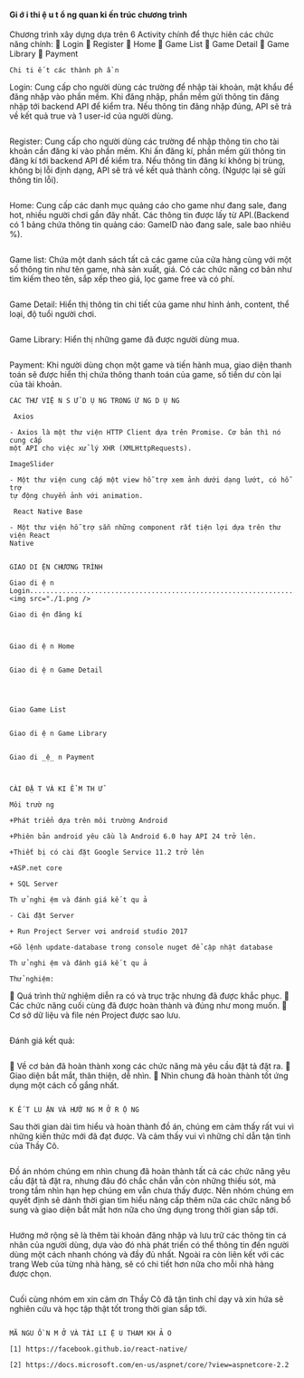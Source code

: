 

####  Gi ớ i thi ệ u t ổ ng quan ki ến trúc chương trình
Chương trình xây dựng dựa trên 6 Activity chính để thực hiên các chức năng
chính:
 Login
 Register
 Home
 Game List
 Game Detail
 Game Library
 Payment
```
Chi ti ế t các thành ph ầ n

```
Login: Cung cấp cho người dùng các trường để nhập tài khoản, mật
khẩu để đăng nhập vào phần mềm. Khi đăng nhập, phần mềm gửi thông tin
đăng nhập tới backend API để kiểm tra. Nếu thông tin đăng nhập đúng, API
sẽ trả về kết quả true và 1 user-id của người dùng.
```
```
Register: Cung cấp cho người dùng các trường để nhập thông tin cho
tài khoản cần đăng kí vào phần mềm. Khi ấn đăng kí, phần mềm gửi thông
tin đăng kí tới backend API để kiểm tra. Nếu thông tin đăng kí không bị
trùng, không bị lỗi định dạng, API sẽ trả về kết quả thành công. (Ngược lại
sẽ gửi thông tin lỗi).
```
```
Home: Cung cấp các danh mục quảng cáo cho game như đang sale,
đang hot, nhiều người chơi gần đây nhất. Các thông tin được lấy từ
API.(Backend có 1 bảng chứa thông tin quảng cáo: GameID nào đang sale,
sale bao nhiêu %).
```
```
Game list: Chứa một danh sách tất cả các game của cửa hàng cùng với
một số thông tin như tên game, nhà sản xuất, giá. Có các chức năng cơ bản
như tìm kiếm theo tên, sắp xếp theo giá, lọc game free và có phí.
```

```
Game Detail: Hiển thị thông tin chi tiết của game như hình ảnh,
content, thể loại, độ tuổi người chơi.
```
```
Game Library: Hiển thị những game đã được người dùng mua.
```
```
Payment: Khi người dùng chọn một game và tiến hành mua, giao diện
thanh toán sẽ được hiển thị chứa thông thanh toán của game, số tiền dư còn
lại của tài khoản.
```
CÁC THƯ VIỆ N S Ử D Ụ NG TRONG Ứ NG D Ụ NG

 Axios

- Axios là một thư viện HTTP Client dựa trên Promise. Cơ bản thì nó cung cấp
một API cho việc xử lý XHR (XMLHttpRequests).

ImageSlider

- Một thư viện cung cấp một view hỗ trợ xem ảnh dưới dạng lướt, có hỗ trợ
tự động chuyển ảnh với animation.

 React Native Base

- Một thư viện hỗ trợ sẵn những component rất tiện lợi dựa trên thư viện React
Native


GIAO DI ỆN CHƯƠNG TRÌNH

Giao di ệ n Login..................................................................................................
<img src="./1.png />

Giao di ện đăng kí



Giao di ệ n Home


Giao di ệ n Game Detail




Giao Game List


Giao di ệ n Game Library


Giao di _ệ_ n Payment



CÀI ĐẶ T VÀ KI Ể M TH Ử

Môi trườ ng

+Phát triển dựa trên môi trường Android

+Phiên bản android yêu cầu là Android 6.0 hay API 24 trở lên.

+Thiết bị có cài đặt Google Service 11.2 trở lên

+ASP.net core

+ SQL Server

Th ử nghi ệm và đánh giá kế t qu ả

- Cài đặt Server

+ Run Project Server vơi android studio 2017

+Gõ lệnh update-database trong console nuget để cập nhật database

Th ử nghi ệm và đánh giá kế t qu ả

Thử nghiệm:

```
 Quá trình thử nghiệm diễn ra có và trục trặc nhưng đã được khắc phục.
 Các chức năng cuối cùng đã được hoàn thành và đúng như mong
muốn.
 Cơ sở dữ liệu và file nén Project được sao lưu.
```
```
Đánh giá kết quả:
```
```
 Về cơ bản đã hoàn thành xong các chức năng mà yêu cầu đặt tả đặt ra.
 Giao diện bắt mắt, thân thiện, dễ nhìn.
 Nhìn chung đã hoàn thành tốt ứng dụng một cách cố gắng nhất.
```

K Ế T LU ẬN VÀ HƯỚ NG M Ở R Ộ NG

```
Sau thời gian dài tìm hiểu và hoàn thành đồ án, chúng em cảm thấy rất vui vì
những kiến thức mới đã đạt được. Và cảm thấy vui vì những chỉ dẫn tận tình
của Thầy Cô.
```
```
Đồ án nhóm chúng em nhìn chung đã hoàn thành tất cả các chức năng yêu
cầu đặt tả đặt ra, nhưng đâu đó chắc chắn vẫn còn những thiếu sót, mà trong
tầm nhìn hạn hẹp chúng em vẫn chưa thấy được. Nên nhóm chúng em quyết
định sẽ dành thời gian tìm hiểu nâng cấp thêm nữa các chức năng bổ sung và
giao diện bắt mắt hơn nữa cho ứng dụng trong thời gian sắp tới.
```
```
Hướng mở rộng sẽ là thêm tài khoản đăng nhập và lưu trữ các thông tin cá
nhân của người dùng, dựa vào đó nhà phát triển có thể thông tin đến người
dùng một cách nhanh chóng và đầy đủ nhất. Ngoài ra còn liên kết với các
trang Web của từng nhà hàng, sẽ có chi tiết hơn nữa cho mỗi nhà hàng được
chọn.
```
```
Cuối cùng nhóm em xin cảm ơn Thầy Cô đã tận tình chỉ dạy và xin hứa sẽ
nghiên cứu và học tập thật tốt trong thời gian sắp tới.
```

MÃ NGU Ồ N M Ở VÀ TÀI LI Ệ U THAM KH Ả O

[1] https://facebook.github.io/react-native/

[2] https://docs.microsoft.com/en-us/aspnet/core/?view=aspnetcore-2.2


